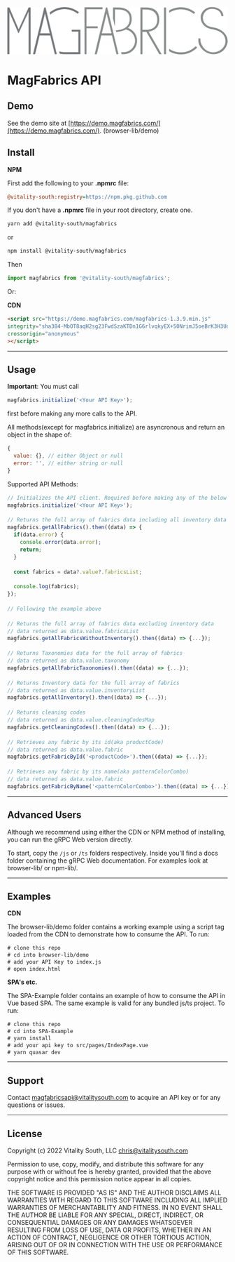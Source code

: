 ![MagFabrics logo](logo_dark.png)
# MagFabrics API

## Demo
See the demo site at [https://demo.magfabrics.com/](https://demo.magfabrics.com/). (browser-lib/demo)

## Install
**NPM**

First add the following to your **.npmrc** file:

```ini
@vitality-south:registry=https://npm.pkg.github.com
```
If you don't have a **.npmrc** file in your root directory, create one.


```bash
yarn add @vitality-south/magfabrics
```
or
 ```bash
npm install @vitality-south/magfabrics
```
Then
```javascript
import magfabrics from '@vitality-south/magfabrics';
```

Or:


**CDN**
```html
<script src="https://demo.magfabrics.com/magfabrics-1.3.9.min.js"
integrity="sha384-MbOT8aqH2sg23FwdSzaKTDn1G6rlvqkyEX+50NrimJ5oeBrK3H3Udd3rgN9BHx3s"
crossorigin="anonymous"
></script>
```

---

## Usage

**Important**: You must call 
```javascript
magfabrics.initialize('<Your API Key>');
``` 
first before making any more calls to the API.


All methods(except for magfabrics.initialize) are asyncronous and return an object in the shape of:
```javascript
{
  value: {}, // either Object or null
  error: '', // either string or null
}
```
Supported API Methods:
```javascript
// Initializes the API client. Required before making any of the below API calls.
magfabrics.initialize('<Your API Key>');

// Returns the full array of fabrics data including all inventory data
magfabrics.getAllFabrics().then((data) => {
  if(data.error) {
    console.error(data.error);
    return;
  }

  const fabrics = data?.value?.fabricsList;

  console.log(fabrics);
});

// Following the example above

// Returns the full array of fabrics data excluding inventory data
// data returned as data.value.fabricsList
magfabrics.getAllFabricsWithoutInventory().then((data) => {...});

// Returns Taxonomies data for the full array of fabrics
// data returned as data.value.taxonomy
magfabrics.getAllFabricTaxonomies().then((data) => {...});

// Returns Inventory data for the full array of fabrics
// data returned as data.value.inventoryList
magfabrics.getAllInventory().then((data) => {...});

// Returns cleaning codes
// data returned as data.value.cleaningCodesMap
magfabrics.getCleaningCodes().then((data) => {...});

// Retrieves any fabric by its id(aka productCode)
// data returned as data.value.fabric
magfabrics.getFabricById('<productCode>').then((data) => {...});

// Retrieves any fabric by its name(aka patternColorCombo)
// data returned as data.value.fabric
magfabrics.getFabricByName('<patternColorCombo>').then((data) => {...});
```

---

## Advanced Users
Although we recommend using either the CDN or NPM method of installing, you can run the gRPC Web version directly.

To start, copy the `/js` or `/ts` folders respectively. Inside you'll find a docs folder containing the gRPC Web documentation. For examples look at browser-lib/ or npm-lib/.

---

## Examples

**CDN**

The browser-lib/demo folder contains a working example using a script tag loaded from the CDN to demonstrate how to consume the API.
To run: 
```
# clone this repo
# cd into browser-lib/demo
# add your API Key to index.js
# open index.html
```

**SPA's etc.**

The SPA-Example folder contains an example of how to consume the API in Vue based SPA. The same example is valid for any bundled js/ts project.
To run: 
```
# clone this repo
# cd into SPA-Example
# yarn install
# add your api key to src/pages/IndexPage.vue
# yarn quasar dev
```

---

## Support

Contact magfabricsapi@vitalitysouth.com to acquire an API key or for any questions or issues.

---

## License

Copyright (c) 2022 Vitality South, LLC <chris@vitalitysouth.com>

Permission to use, copy, modify, and distribute this software for any
purpose with or without fee is hereby granted, provided that the above
copyright notice and this permission notice appear in all copies.

THE SOFTWARE IS PROVIDED "AS IS" AND THE AUTHOR DISCLAIMS ALL WARRANTIES
WITH REGARD TO THIS SOFTWARE INCLUDING ALL IMPLIED WARRANTIES OF
MERCHANTABILITY AND FITNESS. IN NO EVENT SHALL THE AUTHOR BE LIABLE FOR
ANY SPECIAL, DIRECT, INDIRECT, OR CONSEQUENTIAL DAMAGES OR ANY DAMAGES
WHATSOEVER RESULTING FROM LOSS OF USE, DATA OR PROFITS, WHETHER IN AN
ACTION OF CONTRACT, NEGLIGENCE OR OTHER TORTIOUS ACTION, ARISING OUT OF
OR IN CONNECTION WITH THE USE OR PERFORMANCE OF THIS SOFTWARE.